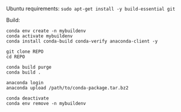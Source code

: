 Ubuntu requirements: `sudo apt-get install -y build-essential git`

Build:

```
conda env create -n mybuildenv
conda activate mybuildenv
conda install conda-build conda-verify anaconda-client -y

git clone REPO
cd REPO

conda build purge
conda build .

anaconda login
anaconda upload /path/to/conda-package.tar.bz2

conda deactivate
conda env remove -n mybuildenv
```


